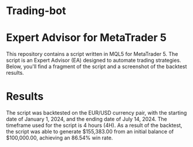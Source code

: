 # Trading-bot
# Expert Advisor for MetaTrader 5

This repository contains a script written in MQL5 for MetaTrader 5. The script is an Expert Advisor (EA) designed to automate trading strategies. Below, you'll find a fragment of the script and a screenshot of the backtest results.

# Results

The script was backtested on the EUR/USD currency pair, with the starting date of January 1, 2024, and the ending date of July 14, 2024. The timeframe used for the script is 4 hours (4H). As a result of the backtest, the script was able to generate $155,383.00 from an initial balance of $100,000.00, achieving an 86.54% win rate.
